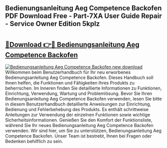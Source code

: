 ## Bedienungsanleitung Aeg Competence Backofen PDF Download Free - Part-7XA User Guide Repair - Service Owner Edition 5kplz

# <h2><a href="http://df64ly.blite.top/?on=Bedienungsanleitung+Aeg+Competence+Backofen">🔗Download 👉🔴 Bedienungsanleitung Aeg Competence Backofen</a></h2>

[![Bedienungsanleitung Aeg Competence Backofen new download](https://i.imgur.com/lujVjoI.png)](http://df64ly.blite.top/?on=Bedienungsanleitung+Aeg+Competence+Backofen)
Willkommen beim Benutzerhandbuch für Ihr neu erworbenes Bedienungsanleitung Aeg Competence Backofen. Dieses Handbuch soll Ihnen helfen, die Funktionen und Fähigkeiten Ihres Produkts zu beherrschen. Im Inneren finden Sie detaillierte Informationen zu Funktionen, Einrichtung, Verwendung, Wartung und Problemlösung. Bevor Sie Ihren Bedienungsanleitung Aeg Competence Backofen verwenden, lesen Sie bitte in diesem Benutzerhandbuch detaillierte Anweisungen zur Einrichtung, Bedienung und Fehlerbehebung des Produkts. Es enthält schrittweise Anleitungen zur Verwendung der einzelnen Funktionen sowie wichtige Sicherheitsinformationen. Genießen Sie den Komfort der Funktionsliste, während Sie Ihr neues Bedienungsanleitung Aeg Competence Backofen verwenden. Wir sind hier, um Sie zu unterstützen, Bedienungsanleitung Aeg Competence Backofen. Unser Team ist bestrebt, Ihnen bei Fragen oder Bedenken behilflich zu sein.
